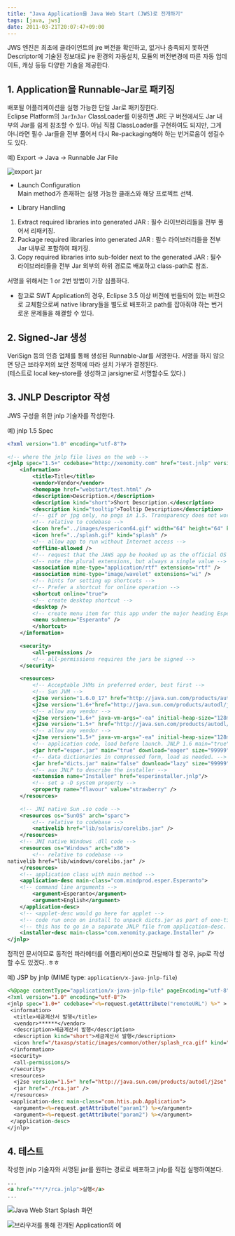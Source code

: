 ```yaml
---
title: "Java Application을 Java Web Start (JWS)로 전개하기"
tags: [java, jws]
date: 2011-03-21T20:07:47+09:00
---
```

  
JWS 엔진은 최초에 클라이언트의 jre 버전을 확인하고, 없거나 충족되지 못하면 Descriptor에 기술된 정보대로 jre 환경의 자동설치, 모듈의 버전변경에 따른 자동 업데이트, 캐싱 등등 다양한 기술을 제공한다.  

## 1. Application을 Runnable-Jar로 패키징
배포될 어플리케이션을 실행 가능한 단일 Jar로 패키징한다.  
Eclipse Platform의 `JarInJar` ClassLoader를 이용하면 JRE 구 버전에서도 Jar 내부의 Jar를 쉽게 참조할 수 있다. 아님 직접 ClassLoader를 구현하여도 되지만, 그게 아니라면 필수 Jar들을 전부 풀어서 다시 Re-packaging해야 하는 번거로움이 생길수도 있다.  
  
예) Export -> Java -> Runnable Jar File  

![export jar](../assets/image/2011-03-21-201103211748.jpg)
  
- Launch Configuration  
Main method가 존재하는 실행 가능한 클래스와 해당 프로젝트 선택.  
  
- Library Handling  
1) Extract required libraries into generated JAR : 필수 라이브러리들을 전부 풀어서 리패키징.  
2) Package required libraries into generated JAR : 필수 라이브러리들을 전부 Jar 내부로 포함하여 패키징.  
3) Copy required libraries into sub-folder next to the generated JAR : 필수 라이브러리들을 전부 Jar 외부의 하위 경로로 배포하고 class-path로 참조.  
  
서명을 위해서는 1 or 2번 방법이 가장 심플하다.  
  
* 참고로 SWT Application의 경우, Eclipse 3.5 이상 버전에 번들되어 있는 버전으로 교체함으로써 native library들을 별도로 배포하고 path를 잡아줘야 하는 번거로운 문제들을 해결할 수 있다.
 

## 2. Signed-Jar 생성
VeriSign 등의 인증 업체를 통해 생성된 Runnable-Jar를 서명한다. 서명을 하지 않으면 당근 브라우저의 보안 정책에 따라 설치 가부가 결정된다.  
(테스트로 local key-store를 생성하고 jarsigner로 서명할수도 있다.)
  

## 3. JNLP Descriptor 작성
JWS 구성을 위한 jnlp 기술자를 작성한다.  
  
예) jnlp 1.5 Spec  
```xml
<?xml version="1.0" encoding="utf-8"?>
 
<!-- where the jnlp file lives on the web -->
<jnlp spec="1.5+" codebase="http://xenomity.com" href="test.jnlp" version ="1.9">
    <information>
        <title>Title</title>
        <vendor>Vendor</vendor>
        <homepage href="webstart/test.html" />
        <description>Description.</description>
        <description kind="short">Short Description.</description>
        <description kind="tooltip">Tooltip Description</description>
        <!-- gif or jpg only, no pngs in 1.5. Transparency does not work. Rectangular icons will be badly stretched. -->
        <!-- relative to codebase -->
        <icon href="../images/espericon64.gif" width="64" height="64" kind="default" />
        <icon href="../splash.gif" kind="splash" />
        <!-- allow app to run without Internet access -->
        <offline-allowed />
        <!-- request that the JAWS app be hooked up as the official OS handler of a given file type -->
        <!-- note the plural extensions, but always a single value -->
        <association mime-type="application/rtf" extensions="rtf" />
        <association mime-type="image/wavelet" extensions="wi" />
        <!-- hints for setting up shortcuts -->
        <!-- Prefer a shortcut for online operation -->
        <shortcut online="true">
        <!-- create desktop shortcut -->
        <desktop />
        <!-- create menu item for this app under the major heading Esperanto -->
        <menu submenu="Esperanto" />
        </shortcut>
    </information>
 
    <security>
        <all-permissions />
        <!-- all-permissions requires the jars be signed -->
    </security>
 
    <resources>
        <!-- Acceptable JVMs in preferred order, best first -->
        <!-- Sun JVM -->
        <j2se version="1.6.0_17" href="http://java.sun.com/products/autodl/j2se" java-vm-args="-ea" initial-heap-size="128m" max-heap-size="512m" />
        <j2se version="1.6+"href="http://java.sun.com/products/autodl/j2se" java-vm-args="-ea" initial-heap-size="128m" max-heap-size="512m" />
        <!-- allow any vendor -->
        <j2se version="1.6+" java-vm-args="-ea" initial-heap-size="128m" max-heap-size="512m" />
        <j2se version="1.5+" href="http://java.sun.com/products/autodl/j2se" java-vm-args="-ea" initial-heap-size="128m" max-heap-size="512m" />
        <!-- allow any vendor -->
        <j2se version="1.5+" java-vm-args="-ea" initial-heap-size="128m" max-heap-size="512m" />
        <!-- application code, load before launch. JNLP 1.6 main="true" indicates jar with main class -->
        <jar href="esper.jar" main="true" download="eager" size="99999" />
        <!-- data dictionaries in compressed form, load as needed. -->
        <jar href="dicts.jar" main="false" download="lazy" size="99999" />
        <!-- aux JNLP to describe the installer -->
        <extension name="Installer" href="esperinstaller.jnlp"/>
        <!-- set a -D system property -->
        <property name="flavour" value="strawberry" />
    </resources>
 
    <!-- JNI native Sun .so code -->
    <resources os="SunOS" arch="sparc">
        <!-- relative to codebase -->
        <nativelib href="lib/solaris/corelibs.jar" />
    </resources>
    <!-- JNI native Windows .dll code -->
    <resources os="Windows" arch="x86">
        <!-- relative to codebase -->
nativelib href="lib/windows/corelibs.jar" />
    </resources>
    <!-- application class with main method -->
    <application-desc main-class="com.mindprod.esper.Esperanto">
    <!-- command line arguments -->
        <argument>Esperanto</argument>
        <argument>English</argument>
    </application-desc>
    <!-- <applet-desc would go here for applet -->
    <!-- code run once on install to unpack dicts.jar as part of one-time install -->
    <!-- this has to go in a separate JNLP file from application-desc. -->
    <installer-desc main-class="com.xenomity.package.Installer" />
</jnlp>
```
  
정적인 문서이므로 동적인 파라메터를 어플리케이션으로 전달해야 할 경우, jsp로 작성할 수도 있겠다..ㅎㅎ  
  
예) JSP by jnlp (MIME type: `application/x-java-jnlp-file`)
```jsp
<%@page contentType="application/x-java-jnlp-file" pageEncoding="utf-8"%>
<?xml version="1.0" encoding="utf-8"?>
<jnlp spec="1.0+" codebase="<%=request.getAttribute("remoteURL") %>" >
 <information>
  <title>세금계산서 발행</title>
  <vendor>******</vendor>
  <description>세금계산서 발행</description>
  <description kind="short">세금계산서 발행</description>
  <icon href="/taxasp/static/images/common/other/splash_rca.gif" kind="splash" />
 </information>
 <security>
  <all-permissions/>
 </security>
 <resources>
  <j2se version="1.5+" href="http://java.sun.com/products/autodl/j2se" />
  <jar href="./rca.jar" />
 </resources>
 <application-desc main-class="com.htis.pub.Application">
  <argument><%=request.getAttribute("param1") %></argument>
  <argument><%=request.getAttribute("param2") %></argument>
 </application-desc>
</jnlp>
```


## 4. 테스트
작성한 jnlp 기술자와 서명된 jar를 원하는 경로로 배포하고 jnlp를 직접 실행하여본다.  
```html  
...
<a href="**/*/rca.jnlp">실행</a>
...
```

![Java Web Start Splash 화면](../assets/image/2011-03-21-201103211947.jpg)

![브라우저를 통해 전개된 Application의 예](../assets/image/2011-03-21-201103211953.jpg)
  

